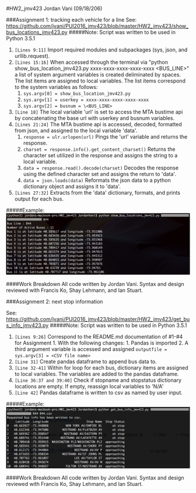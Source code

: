 #HW2_jmv423
Jordan Vani (09/18/206)

###Assignment 1:  tracking each vehicle for a line
See: https://github.com/jvani/PUI2016_jmv423/blob/master/HW2_jmv423/show_bus_locations_jmv423.py
#####Note: Script was written to be used in Python 3.5.1
1. ```[Lines 9:11]``` Import required modules and subpackages (sys, json, and urllib.request).
2. ```[Lines 15:16]``` When accessed through the terminal via "python show_bus_location_jmv423.py xxxx-xxxx-xxxx-xxxx-xxxx \<BUS_LINE>" a list of system argument variables is created deliminated by spaces. The list items are assigned to local variables. The list items correspond to the system variables as follows:
    1.  ```sys.argv[0] = show_bus_location_jmv423.py```
    2.  ```sys.argv[1] = userkey = xxxx-xxxx-xxxx-xxxx-xxxx```
    3.  ```sys.argv[2] = busnum = \<BUS_LINE>```
3. ```[Line 18]``` The local variable 'url' is set to access the MTA bustime api by concatenating the base url with userkey and busnum variables.
4. ```[Lines 21:24]``` The MTA bustime api is accessed, decoded, formatted from json, and assigned to the local variable 'data'.
    1. ```response = ulr.urlopen(url)``` Pings the 'url' variable and returns the response.
    2. ```charset = response.info().get_content_charset()``` Returns the character set utilized in the response and assigns the string to a local variable.
    3. ```data = response.read().decode(charset)``` Decodes the response using the defined character set and assigns the return to 'data'.
    4. ```data = json.loads(data)``` Reformats the json data to a python dictionary object and assigns it to 'data'.
5. ```[Lines 27:32]``` Extracts from the 'data' dictionary, formats, and prints output for each bus.

#####Example:
<img src="show_bus_locations_jmv423.png" alt="Assignment 1: my terminal output" width="600">	

####Work Breakdown
All code written by Jordan Vani. Syntax and design reviewed with Francis Ko, Shay Lehmann, and Ian Stuart.

###Assignment 2: next stop information

See: https://github.com/jvani/PUI2016_jmv423/blob/master/HW2_jmv423/get_bus_info_jmv423.py
#####Note: Script was written to be used in Python 3.5.1
1. ```[Lines 9:26]``` Correspond to the README.md documentation of #1-#4 for Assignment 1. With the following changes:
        1. Pandas is imported
        2. A third argument variable is accessed and assigned ```outputfile = sys.argv[3] = <CSV file name>```
2. ```[Line 31]``` Create pandas dataframe to append bus data to.
3. ```[Line 32-41]``` Within for loop for each bus, dictionary items are assigned to local variables. The variables are added to the pandas dataframe.
4. ```[Line 36:37 and 39:40]``` Check if stopname and stopstatus dictionary locations are empty. If empty, reassign local variables to 'N/A'
5. ```[Line 42]``` Pandas dataframe is written to csv as named by user input.

#####Example:
<img src="get_bus_info_jmv423.png" alt="Assignment 2: my terminal output" width="600">	


####Work Breakdown
All code written by Jordan Vani. Syntax and design reviewed with Francis Ko, Shay Lehmann, and Ian Stuart.
